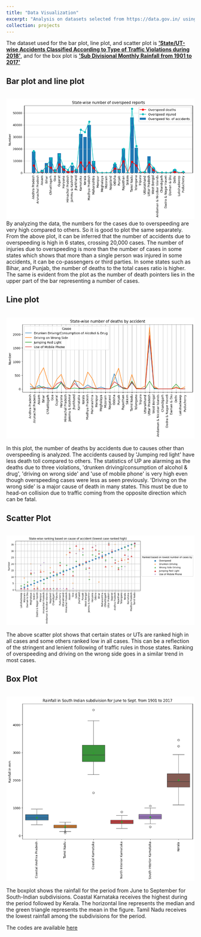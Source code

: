 ```yaml
---
title: "Data Visualization"
excerpt: "Analysis on datasets selected from https://data.gov.in/ using different visualization tools <br/><img src='/images/data_vis.png'>"
collection: projects
---
```


The dataset used for the bar plot, line plot, and scatter plot is **['State/UT-wise Accidents Classified According to Type of Traffic Violations during 2018'](https://data.gov.in/resource/stateut-wise-accidents-classified-according-type-traffic-violations-during-2018)**, and for the box plot is **['Sub Divisional Monthly Rainfall from 1901 to 2017'](https://data.gov.in/resource/sub-divisional-monthly-rainfall-1901-2017)**

## Bar plot and line plot 
<br/><img src='/images/data_vis/bar_line_plot.png'>
By analyzing the data, the numbers for the cases due to overspeeding are very high compared to others. So it is good to plot the same separately. From the above plot, it can be inferred that the number of accidents due to overspeeding is high in 6 states, crossing 20,000 cases. The number of injuries due to overspeeding is more than the number of cases in some states which shows that more than a single person was injured in some accidents, it can be co-passengers or third parties. In some states such as Bihar, and Punjab, the number of deaths to the total cases ratio is higher. The same is evident from the plot as the number of death pointers lies in the upper part of the bar representing a number of cases.  

## Line plot 
<br/><img src='/images/data_vis/line_plot.png'>

In this plot, the number of deaths by accidents due to causes other than overspeeding is analyzed. The accidents caused by 'Jumping red light' have less death toll compared to others. The statistics of UP are alarming as the deaths due to three violations, 'drunken driving/consumption of alcohol & drug', 'driving on wrong side' and 'use of mobile phone' is very high even though overspeeding cases were less as seen previously. 'Driving on the wrong side' is a major cause of death in many states. This must be due to head-on collision due to traffic coming from the opposite direction which can be fatal.

## Scatter Plot
<br/><img src='/images/data_vis/scatter_plot.png'>

The above scatter plot shows that certain states or UTs are ranked high in all cases and some others ranked low in all cases. This can be a reflection of the stringent and lenient following of traffic rules in those states. Ranking of overspeeding and driving on the wrong side goes in a similar trend in most cases.

## Box Plot

<br/><img src='/images/data_vis/box_plot.png'>

The boxplot shows the rainfall for the period from June to September for South-Indian subdivisions. Coastal Karnataka receives the highest during the period followed by Kerala. The horizontal line represents the median and the green triangle represents the mean in the figure. Tamil Nadu receives the lowest rainfall among the subdivisions for the period.

The codes are available [here](https://github.com/azharctp/data-science-project/tree/main/Data_visualization)

